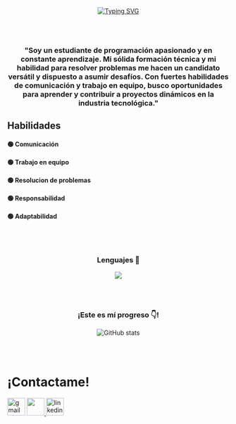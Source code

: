 <div align= "center"><a href="https://git.io/typing-svg"><img src="https://readme-typing-svg.demolab.com?font=Fira+Code&size=35&duration=3500&pause=1000&center=true&vCenter=true&width=650&lines=%C2%A1Hola%F0%9F%91%8B!+Soy+Santino+Nuñez+%F0%9F%91%A8%F0%9F%8F%BB%E2%80%8D%F0%9F%92%BB" alt="Typing SVG" /></a> </div>

<!---
![Imagen Circular](https://photos.app.goo.gl/6ikhFDFusGkumZY76)  

![image Circular](https://github.com/SantinoNunez/SantinoNunez/assets/136347713/10f10443-591c-4c23-a276-0a8d10efa537)
--->
<br></br>

<h3 align="center"> "Soy un estudiante de programación apasionado y en constante aprendizaje. Mi sólida formación técnica y mi habilidad para resolver problemas me hacen un candidato versátil y dispuesto a asumir desafíos. Con fuertes habilidades de comunicación y trabajo en equipo, busco oportunidades para aprender y contribuir a proyectos dinámicos en la industria tecnológica." <br> </h3> 

<h2>  Habilidades </h2>
<h4>
🟢 Comunicación <br></br>
🟢 Trabajo en equipo <br></br>
🟢 Resolucion de problemas <br></br>
🟢 Responsabilidad <br></br>
🟢 Adaptabilidad
</h4>

<br></br>

<h3 align="center"> Lenguajes 🔨 </h3>
<p align="center">
    <img src="https://skillicons.dev/icons?i=git,github,java,js,py&perline=14" />
</p>
<br></br>

<!---
![Top Langs](https://github-readme-stats.vercel.app/api/top-langs/?username=santinonunez&layout=compact)
![](https://streak-stats.demolab.com?user=SantinoNunez&theme=github-dark-blue&locale=es&mode=weekly&card_width=479&sideNums=2C1DEB&border=0AEBDE&stroke=08E9EB&fire=EB1818)
--->
<div align="center" >
  <h3>¡Este es mí progreso 👇!</h3>
  
  ![GitHub stats](https://github-readme-stats.vercel.app/api?username=santinonunez&show_icons=true&theme=transparent&border_color=0AEBDE)
</div>
<br></br>

<h1 align="left">¡Contactame!</h1>
  <div align="left">
    <a href="https://santinunez130@gmail.com"> <img src="https://user-images.githubusercontent.com/76783198/182482940-c4a2a044-de93-4450-b354-9628cbb175c9.svg"alt= "gmail"width="40" height="40"/></a>
    <a href="https://discord.com/users/742591735829626993">  <img src="https://skillicons.dev/icons?i=discord&perline=14" width="40" height="40" />
    <!--- PONER MI LINK DE LINKEDIN CUANDO TENGA --->
    <a href="https://www.linkedin.com/in/1010nishan/" target="blank"><img src="https://user-images.githubusercontent.com/88904952/234979284-68c11d7f-1acc-4f0c-ac78-044e1037d7b0.png" alt="linkedin" height="40" width="40" /></a>
  </div>
</a>
